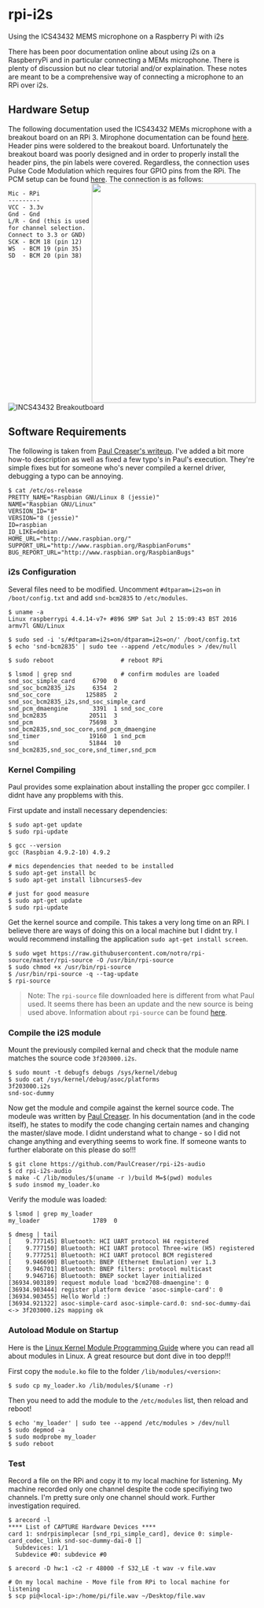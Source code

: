 # rpi-i2s
Using the ICS43432 MEMS microphone on a Raspberry Pi with i2s

There has been poor documentation online about using i2s on a RaspberryPi and in particular connecting a MEMs microphone.  There is plenty of discussion but no clear tutorial and/or explaination.  These notes are meant to be a comprehensive way of connecting a microphone to an RPi over i2s.

## Hardware Setup

The following documentation used the ICS43432 MEMs microphone with a breakout board on an RPi 3.  Mirophone documentation can be found [here](https://www.embeddedmasters.com/datasheets/embedded/EMMIC-ICS43432-DS.pdf).  Header pins were soldered to the breakout board.  Unfortunately the breakout board was poorly designed and in order to properly install the header pins, the pin labels were covered.  Regardless, the connection uses Pulse Code Modulation which requires four GPIO pins from the RPi.  The PCM setup can be found [here](https://pinout.xyz/pinout/pcm).  The connection is as follows:
<img src="rpi-pins.png" align="right" width="334" height="446" >


```
Mic - RPi
---------
VCC - 3.3v
Gnd - Gnd
L/R - Gnd (this is used for channel selection. Connect to 3.3 or GND)
SCK - BCM 18 (pin 12)
WS  - BCM 19 (pin 35)
SD  - BCM 20 (pin 38)
```
![INCS43432 Breakoutboard](incs43432_breakout.png)

## Software Requirements

The following is taken from [Paul Creaser's writeup](https://paulcreaser.wordpress.com/2015/11/01/mems-mic-module/).  I've added a bit more how-to description as well as fixed a few typo's in Paul's execution.  They're simple fixes but for someone who's never compiled a kernel driver, debugging a typo can be annoying.

```
$ cat /etc/os-release
PRETTY_NAME="Raspbian GNU/Linux 8 (jessie)"
NAME="Raspbian GNU/Linux"
VERSION_ID="8"
VERSION="8 (jessie)"
ID=raspbian
ID_LIKE=debian
HOME_URL="http://www.raspbian.org/"
SUPPORT_URL="http://www.raspbian.org/RaspbianForums"
BUG_REPORT_URL="http://www.raspbian.org/RaspbianBugs"
```

### i2s Configuration
Several files need to be modified.  Uncomment ```#dtparam=i2s=on``` in ```/boot/config.txt``` and add ```snd-bcm2835``` to ```/etc/modules```.

```
$ uname -a
Linux raspberrypi 4.4.14-v7+ #896 SMP Sat Jul 2 15:09:43 BST 2016 armv7l GNU/Linux

$ sudo sed -i 's/#dtparam=i2s=on/dtparam=i2s=on/' /boot/config.txt
$ echo 'snd-bcm2835' | sudo tee --append /etc/modules > /dev/null

$ sudo reboot                   # reboot RPi

$ lsmod | grep snd              # confirm modules are loaded
snd_soc_simple_card     6790  0 
snd_soc_bcm2835_i2s     6354  2 
snd_soc_core          125885  2 snd_soc_bcm2835_i2s,snd_soc_simple_card
snd_pcm_dmaengine       3391  1 snd_soc_core
snd_bcm2835            20511  3 
snd_pcm                75698  3 snd_bcm2835,snd_soc_core,snd_pcm_dmaengine
snd_timer              19160  1 snd_pcm
snd                    51844  10 snd_bcm2835,snd_soc_core,snd_timer,snd_pcm
```
### Kernel Compiling

Paul provides some explaination about installing the proper gcc compiler.  I didnt have any propblems with this.

First update and install necessary dependencies:

```
$ sudo apt-get update
$ sudo rpi-update

$ gcc --version
gcc (Raspbian 4.9.2-10) 4.9.2

# mics dependencies that needed to be installed
$ sudo apt-get install bc
$ sudo apt-get install libncurses5-dev

# just for good measure
$ sudo apt-get update
$ sudo rpi-update
```
Get the kernel source and compile.  This takes a very long time on an RPi.  I believe there are ways of doing this on a local machine but I didnt try.  I would recommend installing the application ```sudo apt-get install screen```.  

```
$ sudo wget https://raw.githubusercontent.com/notro/rpi-source/master/rpi-source -O /usr/bin/rpi-source
$ sudo chmod +x /usr/bin/rpi-source
$ /usr/bin/rpi-source -q --tag-update
$ rpi-source
```
> Note: The ```rpi-source``` file downloaded here is different from what Paul used.  It seems there has been an update and the new source is being used above.  Information about ```rpi-source``` can be found [here](https://github.com/notro/rpi-source/wiki).

### Compile the i2S module

Mount the previously compiled kernal and check that the module name matches the source code ```3f203000.i2s```.
```
$ sudo mount -t debugfs debugs /sys/kernel/debug
$ sudo cat /sys/kernel/debug/asoc/platforms
3f203000.i2s
snd-soc-dummy
```

Now get the module and compile against the kernel source code.  The modeule was written by [Paul Creaser](https://github.com/PaulCreaser/rpi-i2s-audio).  In his documentation (and in the code itself), he states to modify the code changing certain names and changing the master/slave mode.  I didnt understand what to change - so I did not change anything and everything seems to work fine.  If someone wants to further elaborate on this please do so!!!

```
$ git clone https://github.com/PaulCreaser/rpi-i2s-audio
$ cd rpi-i2s-audio
$ make -C /lib/modules/$(uname -r )/build M=$(pwd) modules
$ sudo insmod my_loader.ko
```

Verify the module was loaded:
```
$ lsmod | grep my_loader
my_loader               1789  0 

$ dmesg | tail
[    9.777145] Bluetooth: HCI UART protocol H4 registered
[    9.777150] Bluetooth: HCI UART protocol Three-wire (H5) registered
[    9.777251] Bluetooth: HCI UART protocol BCM registered
[    9.946690] Bluetooth: BNEP (Ethernet Emulation) ver 1.3
[    9.946701] Bluetooth: BNEP filters: protocol multicast
[    9.946716] Bluetooth: BNEP socket layer initialized
[36934.903189] request module load 'bcm2708-dmaengine': 0
[36934.903444] register platform device 'asoc-simple-card': 0
[36934.903455] Hello World :)
[36934.921322] asoc-simple-card asoc-simple-card.0: snd-soc-dummy-dai <-> 3f203000.i2s mapping ok
```

### Autoload Module on Startup

Here is the [Linux Kernel Module Programming Guide](http://tldp.org/LDP/lkmpg/2.6/html/lkmpg.html#AEN119) where you can read all about modules in Linux.  A great resource but dont dive in too depp!!!

First copy the ```module.ko``` file to the folder ```/lib/modules/<version>```:
```
$ sudo cp my_loader.ko /lib/modules/$(uname -r)
```
Then you need to add the module to the ```/etc/modules``` list, then reload and reboot!
```
$ echo 'my_loader' | sudo tee --append /etc/modules > /dev/null
$ sudo depmod -a
$ sudo modprobe my_loader
$ sudo reboot
```

### Test

Record a file on the RPi and copy it to my local machine for listening.  My machine recorded only one channel despite the code specifiying two channels.  I'm pretty sure only one channel should work.  Further investigation required.

```
$ arecord -l
**** List of CAPTURE Hardware Devices ****
card 1: sndrpisimplecar [snd_rpi_simple_card], device 0: simple-card_codec_link snd-soc-dummy-dai-0 []
  Subdevices: 1/1
  Subdevice #0: subdevice #0

$ arecord -D hw:1 -c2 -r 48000 -f S32_LE -t wav -v file.wav

# On my local machine - Move file from RPi to local machine for listening
$ scp pi@<local-ip>:/home/pi/file.wav ~/Desktop/file.wav
```
